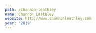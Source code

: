 ```yaml
---
path: /channon-leathley
name: Channon Leathley
website: http://www.channonleathley.com
year: '2019'
---
```

